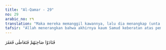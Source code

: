 ```yaml
---
title: "Al-Qamar - 29"
no: 29
arabic_no: ٢٩
translation: "Maka mereka memanggil kawannya, lalu dia menangkap (unta itu) dan memotongnya. "
tafsir: "Allah menerangkan bahwa akhirnya kaum Samud keberatan atas pembagian seperti itu dan ingin membunuh unta. Mereka lalu memanggil seorang warga mereka yang terkenal sangat kejam, namanya Kudar bin Salif dan mencincang unta tersebut."
---
```

فَنَادَوْا صَاحِبَهُمْ فَتَعَاطٰى فَعَقَرَ 